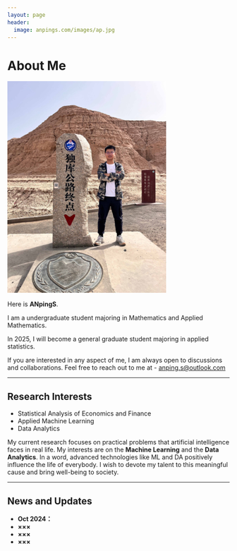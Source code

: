 ```yaml
---
layout: page
header:
  image: anpings.com/images/ap.jpg
---
```


# About Me

<img src="/images/anpings.jpg" class="floatpic" width="360" height="480">

Here is **ANpingS**.

I am a undergraduate student majoring in Mathematics and Applied Mathematics.

In 2025, I will become a general graduate student majoring in applied statistics.

If you are interested in any aspect of me, I am always open to discussions and collaborations. Feel free to reach out to me at - anping.s@outlook.com

---

## Research Interests

- Statistical Analysis of Economics and Finance
- Applied Machine Learning
- Data Analytics

My current research focuses on practical problems that artificial intelligence faces in real life. My interests are on the **Machine Learning** and the **Data Analytics**. In a word, advanced technologies like ML and DA positively influence the life of everybody.  I wish to devote my talent to this meaningful cause and bring well-being to society.

---

## News and Updates

- **Oct 2024：**
- **×××**
- **×××**
- **×××**
<br>



